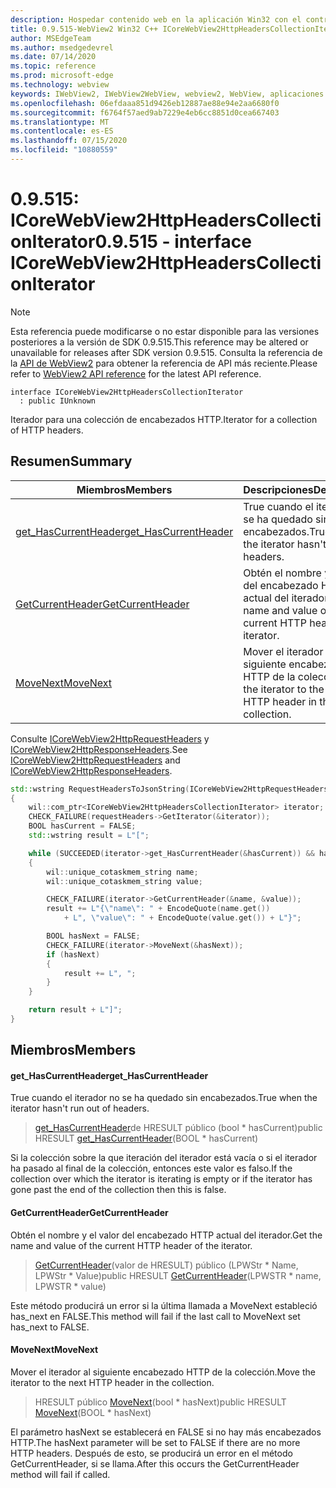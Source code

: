 ```yaml
---
description: Hospedar contenido web en la aplicación Win32 con el control Microsoft Edge WebView2
title: 0.9.515-WebView2 Win32 C++ ICoreWebView2HttpHeadersCollectionIterator
author: MSEdgeTeam
ms.author: msedgedevrel
ms.date: 07/14/2020
ms.topic: reference
ms.prod: microsoft-edge
ms.technology: webview
keywords: IWebView2, IWebView2WebView, webview2, WebView, aplicaciones Win32, Win32, Edge, ICoreWebView2, ICoreWebView2Controller, control de explorador, HTML Edge
ms.openlocfilehash: 06efdaaa851d9426eb12887ae88e94e2aa6680f0
ms.sourcegitcommit: f6764f57aed9ab7229e4eb6cc8851d0cea667403
ms.translationtype: MT
ms.contentlocale: es-ES
ms.lasthandoff: 07/15/2020
ms.locfileid: "10880559"
---
```

# <span data-ttu-id="5a9a0-104">0.9.515: ICoreWebView2HttpHeadersCollectionIterator</span><span class="sxs-lookup"><span data-stu-id="5a9a0-104">0.9.515 - interface ICoreWebView2HttpHeadersCollectionIterator</span></span> 

> [!NOTE]
> <span data-ttu-id="5a9a0-105">Esta referencia puede modificarse o no estar disponible para las versiones posteriores a la versión de SDK 0.9.515.</span><span class="sxs-lookup"><span data-stu-id="5a9a0-105">This reference may be altered or unavailable for releases after SDK version 0.9.515.</span></span> <span data-ttu-id="5a9a0-106">Consulta la referencia de la [API de WebView2](../../../webview2-api-reference.md) para obtener la referencia de API más reciente.</span><span class="sxs-lookup"><span data-stu-id="5a9a0-106">Please refer to [WebView2 API reference](../../../webview2-api-reference.md) for the latest API reference.</span></span>

```
interface ICoreWebView2HttpHeadersCollectionIterator
  : public IUnknown
```

<span data-ttu-id="5a9a0-107">Iterador para una colección de encabezados HTTP.</span><span class="sxs-lookup"><span data-stu-id="5a9a0-107">Iterator for a collection of HTTP headers.</span></span>

## <span data-ttu-id="5a9a0-108">Resumen</span><span class="sxs-lookup"><span data-stu-id="5a9a0-108">Summary</span></span>

 <span data-ttu-id="5a9a0-109">Miembros</span><span class="sxs-lookup"><span data-stu-id="5a9a0-109">Members</span></span>                        | <span data-ttu-id="5a9a0-110">Descripciones</span><span class="sxs-lookup"><span data-stu-id="5a9a0-110">Descriptions</span></span>
--------------------------------|---------------------------------------------
[<span data-ttu-id="5a9a0-111">get_HasCurrentHeader</span><span class="sxs-lookup"><span data-stu-id="5a9a0-111">get_HasCurrentHeader</span></span>](#get_hascurrentheader) | <span data-ttu-id="5a9a0-112">True cuando el iterador no se ha quedado sin encabezados.</span><span class="sxs-lookup"><span data-stu-id="5a9a0-112">True when the iterator hasn't run out of headers.</span></span>
[<span data-ttu-id="5a9a0-113">GetCurrentHeader</span><span class="sxs-lookup"><span data-stu-id="5a9a0-113">GetCurrentHeader</span></span>](#getcurrentheader) | <span data-ttu-id="5a9a0-114">Obtén el nombre y el valor del encabezado HTTP actual del iterador.</span><span class="sxs-lookup"><span data-stu-id="5a9a0-114">Get the name and value of the current HTTP header of the iterator.</span></span>
[<span data-ttu-id="5a9a0-115">MoveNext</span><span class="sxs-lookup"><span data-stu-id="5a9a0-115">MoveNext</span></span>](#movenext) | <span data-ttu-id="5a9a0-116">Mover el iterador al siguiente encabezado HTTP de la colección.</span><span class="sxs-lookup"><span data-stu-id="5a9a0-116">Move the iterator to the next HTTP header in the collection.</span></span>

<span data-ttu-id="5a9a0-117">Consulte [ICoreWebView2HttpRequestHeaders](icorewebview2httprequestheaders.md) y [ICoreWebView2HttpResponseHeaders](icorewebview2httpresponseheaders.md).</span><span class="sxs-lookup"><span data-stu-id="5a9a0-117">See [ICoreWebView2HttpRequestHeaders](icorewebview2httprequestheaders.md) and [ICoreWebView2HttpResponseHeaders](icorewebview2httpresponseheaders.md).</span></span> 
```cpp
std::wstring RequestHeadersToJsonString(ICoreWebView2HttpRequestHeaders* requestHeaders)
{
    wil::com_ptr<ICoreWebView2HttpHeadersCollectionIterator> iterator;
    CHECK_FAILURE(requestHeaders->GetIterator(&iterator));
    BOOL hasCurrent = FALSE;
    std::wstring result = L"[";

    while (SUCCEEDED(iterator->get_HasCurrentHeader(&hasCurrent)) && hasCurrent)
    {
        wil::unique_cotaskmem_string name;
        wil::unique_cotaskmem_string value;

        CHECK_FAILURE(iterator->GetCurrentHeader(&name, &value));
        result += L"{\"name\": " + EncodeQuote(name.get())
            + L", \"value\": " + EncodeQuote(value.get()) + L"}";

        BOOL hasNext = FALSE;
        CHECK_FAILURE(iterator->MoveNext(&hasNext));
        if (hasNext)
        {
            result += L", ";
        }
    }

    return result + L"]";
}
```

## <span data-ttu-id="5a9a0-118">Miembros</span><span class="sxs-lookup"><span data-stu-id="5a9a0-118">Members</span></span>

#### <span data-ttu-id="5a9a0-119">get_HasCurrentHeader</span><span class="sxs-lookup"><span data-stu-id="5a9a0-119">get_HasCurrentHeader</span></span> 

<span data-ttu-id="5a9a0-120">True cuando el iterador no se ha quedado sin encabezados.</span><span class="sxs-lookup"><span data-stu-id="5a9a0-120">True when the iterator hasn't run out of headers.</span></span>

> <span data-ttu-id="5a9a0-121">[get_HasCurrentHeader](#get_hascurrentheader)de HRESULT público (bool \* hasCurrent)</span><span class="sxs-lookup"><span data-stu-id="5a9a0-121">public HRESULT [get_HasCurrentHeader](#get_hascurrentheader)(BOOL \* hasCurrent)</span></span>

<span data-ttu-id="5a9a0-122">Si la colección sobre la que iteración del iterador está vacía o si el iterador ha pasado al final de la colección, entonces este valor es falso.</span><span class="sxs-lookup"><span data-stu-id="5a9a0-122">If the collection over which the iterator is iterating is empty or if the iterator has gone past the end of the collection then this is false.</span></span>

#### <span data-ttu-id="5a9a0-123">GetCurrentHeader</span><span class="sxs-lookup"><span data-stu-id="5a9a0-123">GetCurrentHeader</span></span> 

<span data-ttu-id="5a9a0-124">Obtén el nombre y el valor del encabezado HTTP actual del iterador.</span><span class="sxs-lookup"><span data-stu-id="5a9a0-124">Get the name and value of the current HTTP header of the iterator.</span></span>

> <span data-ttu-id="5a9a0-125">[GetCurrentHeader](#getcurrentheader)(valor de HRESULT) público (LPWStr \* Name, LPWStr \* Value)</span><span class="sxs-lookup"><span data-stu-id="5a9a0-125">public HRESULT [GetCurrentHeader](#getcurrentheader)(LPWSTR \* name, LPWSTR \* value)</span></span>

<span data-ttu-id="5a9a0-126">Este método producirá un error si la última llamada a MoveNext estableció has_next en FALSE.</span><span class="sxs-lookup"><span data-stu-id="5a9a0-126">This method will fail if the last call to MoveNext set has_next to FALSE.</span></span>

#### <span data-ttu-id="5a9a0-127">MoveNext</span><span class="sxs-lookup"><span data-stu-id="5a9a0-127">MoveNext</span></span> 

<span data-ttu-id="5a9a0-128">Mover el iterador al siguiente encabezado HTTP de la colección.</span><span class="sxs-lookup"><span data-stu-id="5a9a0-128">Move the iterator to the next HTTP header in the collection.</span></span>

> <span data-ttu-id="5a9a0-129">HRESULT público [MoveNext](#movenext)(bool \* hasNext)</span><span class="sxs-lookup"><span data-stu-id="5a9a0-129">public HRESULT [MoveNext](#movenext)(BOOL \* hasNext)</span></span>

<span data-ttu-id="5a9a0-130">El parámetro hasNext se establecerá en FALSE si no hay más encabezados HTTP.</span><span class="sxs-lookup"><span data-stu-id="5a9a0-130">The hasNext parameter will be set to FALSE if there are no more HTTP headers.</span></span> <span data-ttu-id="5a9a0-131">Después de esto, se producirá un error en el método GetCurrentHeader, si se llama.</span><span class="sxs-lookup"><span data-stu-id="5a9a0-131">After this occurs the GetCurrentHeader method will fail if called.</span></span>

